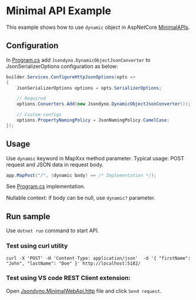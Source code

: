 # Minimal API Example

This example shows how to use `dynamic` object in AspNetCore [MinimalAPIs](https://learn.microsoft.com/en-us/aspnet/core/fundamentals/minimal-apis/overview).

## Configuration

In [Program.cs](./Program.cs) add `Jsondyno.DynamicObjectJsonConverter` to JsonSerializerOptions configuration as below:

```csharp
builder.Services.ConfigureHttpJsonOptions(opts =>
{
    JsonSerializerOptions options = opts.SerializerOptions;

    // Required
    options.Converters.Add(new Jsondyno.DynamicObjectJsonConverter());

    // Custom configs
    options.PropertyNamingPolicy = JsonNamingPolicy.CamelCase;
});
```

## Usage

Use `dynamic` keyword in MapXxx method parameter. Typical usage: POST request and JSON data in request body.

```csharp
app.MapPost("/", (dynamic body) => /* Implementation */);
```

See [Program.cs](./Program.cs) implementation.

Nullable context: if body can be null, use `dynamic?` parameter.

## Run sample

Use `dotnet run` command to start API.

### Test using curl utility

```shell
curl -X 'POST' -H 'Content-Type: application/json'  -d '{ "firstName": "John", "lastName": "Doe" }' http://localhost:5182/
```

### Test using VS code REST Client extension:

Open [Jsondyno.MinimalWebApi.http](Jsondyno.MinimalWebApi.http) file and click `Send request`.